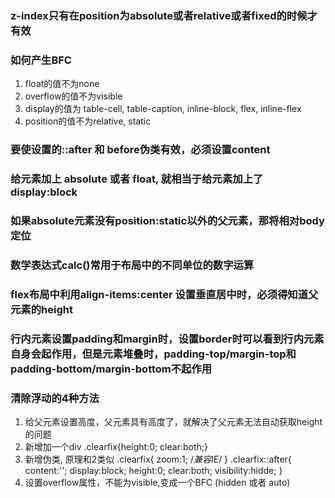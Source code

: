 ### z-index只有在position为absolute或者relative或者fixed的时候才有效

### 如何产生BFC
   1. float的值不为none
   2. overflow的值不为visible
   3. display的值为 table-cell, table-caption, inline-block, flex, inline-flex
   4. position的值不为relative, static
   
### 要使设置的::after 和 before伪类有效，必须设置content

### 给元素加上 absolute 或者 float, 就相当于给元素加上了display:block
### 如果absolute元素没有position:static以外的父元素，那将相对body定位

### 数学表达式calc()常用于布局中的不同单位的数字运算

### flex布局中利用align-items:center 设置垂直居中时，必须得知道父元素的height

### 行内元素设置padding和margin时，设置border时可以看到行内元素自身会起作用，但是元素堆叠时，padding-top/margin-top和padding-bottom/margin-bottom不起作用

### 清除浮动的4种方法 ###
 1. 给父元素设置高度，父元素具有高度了，就解决了父元素无法自动获取height的问题
 2. 新增加一个div   .clearfix{height:0; clear:both;}
 3. 新增伪类, 原理和2类似 
    .clearfix{
        zoom:1;   /*兼容IE*/
    }
    .clearfix::after{
        content:'';
        display:block;
        height:0;
        clear:both;
        visibility:hidde;
    }
 4. 设置overflow属性，不能为visible,变成一个BFC (hidden 或者 auto) 
    
    
    
  